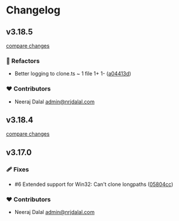 # Changelog

## v3.18.5

[compare changes](https://github.com/nrjdalal/gitpick/compare/v3.18.4...v3.18.5)

### 💅 Refactors

- Better logging to clone.ts ~ 1 file 1+ 1- ([a04413d](https://github.com/nrjdalal/gitpick/commit/a04413d))

### ❤️ Contributors

- Neeraj Dalal <admin@nrjdalal.com>

## v3.18.4

[compare changes](https://github.com/nrjdalal/gitpick/compare/v3.18.3...v3.18.4)

## v3.17.0

### 🩹 Fixes

- #6 Extended support for Win32: Can't clone longpaths ([05804cc](https://github.com/nrjdalal/gitpick/commit/05804cc))

### ❤️ Contributors

- Neeraj Dalal <admin@nrjdalal.com>
